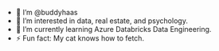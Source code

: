- 👋 I’m @buddyhaas
- 👀 I’m interested in data, real estate, and psychology.
- 🌱 I’m currently learning Azure Databricks Data Engineering.
- ⚡ Fun fact: My cat knows how to fetch.
